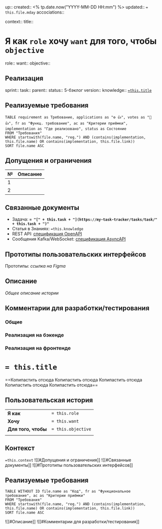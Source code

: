 
up:: 
created:: <% tp.date.now("YYYY-MM-DD HH:mm") %>
updated:: `= this.file.mday`
accociations:: 

context:: 
title:: 

# Я как `role` хочу `want` для того, чтобы `objective`
role:: 
want:: 
objective:: 

## Реализация
sprint:: 
task:: 
parent:: 
status:: 5-бэклог
version:: 
knowledge:: [`=this.title`]()

## Реализуемые требования
```dataview
TABLE requirement as Требование, applications as "⚙ 👍", votes as "👤 👍", fr as "Функц. требование", ac as "Критерии приёмки", implementation as "Где реализовано", status as Состояние
FROM "Требования"
WHERE startswith(file.name, "req.") AND (contains(implementation, this.file.name) OR contains(implementation, this.file.link))
SORT file.name ASC
```

## Допущения и ограничения

| №   | Описание |
| --- | -------- |
| 1   |          |
| 2   |          |

## Связанные документы

- Задача: **`= "[" + this.task + "](https://my-task-tracker/tasks/task/" + this.task + ")"`**
- Статья в Знаниях: `=this.knowledge`
- REST API: [спецификация OpenAPI]()
- Сообщения Kafka/WebSocket: [спецификация AsyncAPI]()﻿

## Прототипы пользовательских интерфейсов
Прототипы: *ссылка на Figma*

## Описание
*Общее описание истории*

## Комментарии для разработки/тестирования

### Общие

### Реализация на бэкенде

### Реализация на фронтенде

# `= this.title`
==Копипастить отсюда Копипастить отсюда Копипастить отсюда Копипастить отсюда Копипастить отсюда==

## Пользовательская история

|                     |                    |
| ------------------- | ------------------ |
| **Я как**           | `= this.role`      |
| **Хочу**            | `= this.want`      |
| **Для того, чтобы** | `= this.objective` |
|                     |                    |

## Контекст
`=this.context`
![[#Допущения и ограничения]]
![[#Связанные документы]]
![[#Прототипы пользовательских интерфейсов]]

## Реализуемые требования
```dataview
TABLE WITHOUT ID file.name as "Код", fr as "Функциональное требование", ac as "Критерии приёмки"
FROM "Требования"
WHERE startswith(file.name, "req.") AND (contains(implementation, this.file.name) OR contains(implementation, this.file.link))
SORT file.name ASC
```
![[#Описание]]
![[#Комментарии для разработки/тестирования]]
